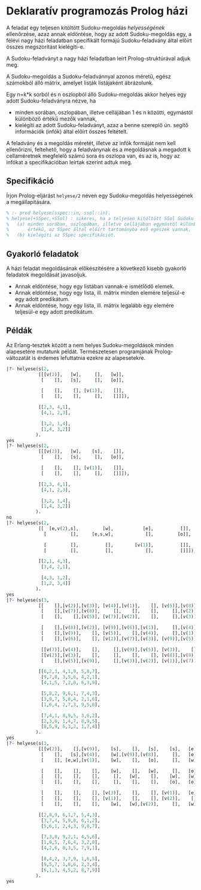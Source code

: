 # Deklaratív programozás Prolog házi

A feladat egy teljesen kitöltött Sudoku-megoldás _helyességének_ ellenőrzése, azaz annak eldöntése, hogy az adott Sudoku-megoldás egy, a félévi nagy házi feladatban specifikált formájú Sudoku-feladvány által előírt összes megszorítást kielégíti-e.

A Sudoku-feladványt a nagy házi feladatban leírt Prolog-struktúrával adjuk meg.

A Sudoku-megoldás a Sudoku-feladvánnyal azonos méretű, egész számokból álló mátrix, amelyet listák listájaként ábrázolunk.

Egy n=k*k sorból és n oszlopból álló Sudoku-megoldás akkor helyes egy adott Sudoku-feladványra nézve, ha

  - minden sorában, oszlopában, illetve cellájában 1 és n közötti, egymástól különböző értékű mezők vannak,
  - kielégíti az adott Sudoku-feladványt, azaz a benne szereplő ún. segítő információk (infók) által előírt összes feltételt.

A feladvány és a megoldás méretét, illetve az infók formáját nem kell ellenőrizni, feltehető, hogy a feladványnak és a megoldásnak a megadott k cellaméretnek megfelelő számú sora és oszlopa van, és az is, hogy az infókat a specifikációban leírtak szerint adtuk meg.

## Specifikáció

Írjon Prolog-eljárást `helyese/2` néven egy Sudoku-megoldás helyességének a megállapítására.


```prolog
% :- pred helyese(sspec::in, ssol::in).
% helyese(+SSpec,+SSol) : sikeres, ha a teljesen kitöltött SSol Sudoku-megoldás
%   (a) minden sorában, oszlopában, illetve cellájában egymástól különböző
%       értékű, az SSpec által előírt tartományba eső egészek vannak,
%   (b) kielégíti az SSpec specifikációt.
```

## Gyakorló feladatok

A házi feladat megoldásának előkészítésére a következő kisebb gyakorló feladatok megoldását javasoljuk.
  - Annak eldöntése, hogy egy listában vannak-e ismétlődő elemek.
  - Annak eldöntése, hogy egy lista, ill. mátrix minden elemére teljesül-e egy adott predikátum.
  - Annak eldöntése, hogy egy lista, ill. mátrix legalább egy elemére teljesül-e egy adott predikátum.

## Példák

Az Erlang-tesztek között a nem helyes Sudoku-megoldások minden alapesetére mutatunk példát. Természetesen programjának Prolog-változatát is érdemes lefuttatnia ezekre az alapesetekre.

```prolog
|?- helyese(s(2,
            [[[v(2)],   [w],     [],   [w]],
             [    [],   [s],     [],   [o]],

             [    [],    [], [v(1)],    []],
             [    [],    [],     [],    []]]),

            [[2,3, 4,1],
             [4,1, 2,3],

             [3,2, 1,4],
             [1,4, 3,2]]
           ).
yes
|?- helyese(s(2,
            [[[v(2)],   [w],    [s],    []],
             [    [],   [s],     [],   [o]],

             [    [],    [], [v(1)],    []],
             [    [],    [],     [],    []]]),

            [[2,3, 4,1],
             [4,1, 2,3],

             [3,2, 1,4],
             [1,4, 3,2]]
           ).
no
|?- helyese(s(2,
            [[  [e,v(2),s],         [w],           [e],          []],
              [         [],     [e,s,w],            [],         [o]],

              [         [],          [],        [v(1)],          []],
              [         [],          [],            [],          []]]),

            [[2,1, 4,3],
             [3,4, 2,1],

             [4,3, 1,2],
             [1,2, 3,4]]
           ).
yes
|?- helyese(s(3,
            [[    [],[v(2)],[v(3)], [v(4)],[v(1)],    [], [v(5)],[v(8)],    []],
             [    [],[v(7)],[v(8)],     [],    [],    [],     [],[v(2)],[v(1)]],
             [    [],    [],[v(5)], [v(7)],[v(2)],    [],     [],[v(3)],[v(9)]],

             [    [],[v(8)],[v(2)], [v(9)],[v(6)],[v(1)],     [],[v(4)],    []],
             [    [],[v(9)],    [], [v(5)],    [],[v(4)],     [],[v(1)],    []],
             [    [],[v(6)],    [], [v(2)],[v(7)],[v(3)], [v(9)],[v(5)],    []],

             [[v(7)],[v(4)],    [],     [],[v(9)],[v(5)], [v(3)],    [],    []],
             [[v(2)],[v(3)],    [],     [],    [],    [], [v(8)],[v(9)],    []],
             [    [],[v(5)],[v(9)],     [],[v(3)],[v(2)], [v(1)],[v(7)],    []]]),

            [[6,2,3, 4,1,9, 5,8,7],
             [9,7,8, 3,5,6, 4,2,1],
             [4,1,5, 7,2,8, 6,3,9],

             [5,8,2, 9,6,1, 7,4,3],
             [3,9,7, 5,8,4, 2,1,6],
             [1,6,4, 2,7,3, 9,5,8],

             [7,4,1, 8,9,5, 3,6,2],
             [2,3,6, 1,4,7, 8,9,5],
             [8,5,9, 6,3,2, 1,7,4]]
           ).
yes
|?- helyese(s(3,
            [[[v(2)],    [],[v(9)],    [s],    [],   [s],    [s],   [e],    []],
             [    [],   [s],[v(4)],    [w],[v(9)],[v(8)],     [],   [o],   [e]],
             [    [], [e,w],[v(1)],    [w],    [],   [o],     [],   [w], [s,w]],

             [    [],    [],    [],    [w],    [],   [w],     [],   [o],    []],
             [    [],    [],    [],     [],   [w],    [],    [w],   [w],[v(8)]],
             [    [],    [],    [],     [],    [],    [],    [o],   [o],    []],

             [    [],    [],    [], [v(3)],    [],    [], [v(1)],   [e],   [s]],
             [    [],    [],    [], [v(1)],    [],    [], [v(2)],    [],   [e]],
             [    [],    [],    [],    [w],   [w],[v(2)],     [],   [w],    []]]),

            [[2,8,9, 6,1,7, 5,4,3],
             [3,7,4, 5,9,8, 6,1,2],
             [5,6,1, 2,4,3, 9,8,7],

             [7,3,8, 9,2,1, 4,5,6],
             [1,9,5, 7,6,4, 3,2,8],
             [4,2,6, 8,3,5, 7,9,1],

             [8,4,2, 3,7,9, 1,6,5],
             [9,5,7, 1,8,6, 2,3,4],
             [6,1,3, 4,5,2, 8,7,9]]
           ).
yes
```
